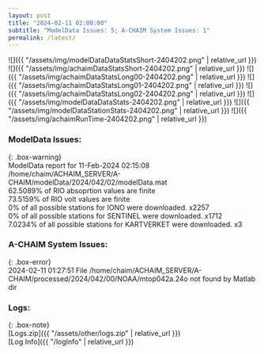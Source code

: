 ```yaml
---
layout: post
title: "2024-02-11 02:00:00"
subtitle: "ModelData Issues: 5; A-CHAIM System Issues: 1"
permalink: /latest/
---
```


![]({{ "/assets/img/modelDataDataStatsShort-2404202.png" | relative_url }})
![]({{ "/assets/img/achaimDataStatsShort-2404202.png" | relative_url }})
![]({{ "/assets/img/achaimDataStatsLong00-2404202.png" | relative_url }})
![]({{ "/assets/img/achaimDataStatsLong01-2404202.png" | relative_url }})
![]({{ "/assets/img/achaimDataStatsLong02-2404202.png" | relative_url }})
![]({{ "/assets/img/modelDataDataStats-2404202.png" | relative_url }})
![]({{ "/assets/img/modelDataStationStats-2404202.png" | relative_url }})
![]({{ "/assets/img/achaimRunTime-2404202.png" | relative_url }})


### ModelData Issues:  
  
{: .box-warning}  
 ModelData report for 11-Feb-2024 02:15:08   
 /home/chaim/ACHAIM_SERVER/A-CHAIM/modelData/2024/042/02/modelData.mat   
 62.5089% of RIO absoprtion values are finite   
 73.5159% of RIO volt values are finite   
 0% of all possible stations for IONO were downloaded. x2257   
 0% of all possible stations for SENTINEL were downloaded. x1712   
 7.0234% of all possible stations for KARTVERKET were downloaded. x3   
  
### A-CHAIM System Issues:  
  
{: .box-error}  
2024-02-11 01:27:51 File /home/chaim/ACHAIM_SERVER/A-CHAIM/processed/2024/042/00/NOAA/mtop042a.24o not found by Matlab dir  

### Logs:  
  
{: .box-note}  
[Logs.zip]({{ "/assets/other/logs.zip" | relative_url }})  
[Log Info]({{ "/logInfo" | relative_url }})  
